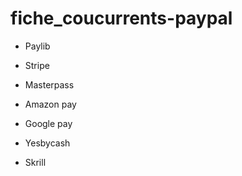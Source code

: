 # fiche_coucurrents-paypal

- Paylib 

- Stripe 

- Masterpass 

- Amazon pay 

- Google pay 

- Yesbycash 

- Skrill 

